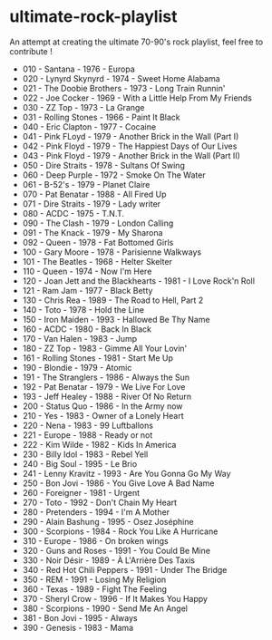# ultimate-rock-playlist
An attempt at creating the ultimate 70-90's rock playlist, feel free to contribute !

* 010 - Santana - 1976 - Europa
* 020 - Lynyrd Skynyrd - 1974 - Sweet Home Alabama
* 021 - The Doobie Brothers - 1973 - Long Train Runnin'
* 022 - Joe Cocker - 1969 - With a Little Help From My Friends
* 030 - ZZ Top - 1973 - La Grange
* 031 - Rolling Stones - 1966 - Paint It Black
* 040 - Eric Clapton - 1977 - Cocaine
* 041 - Pink FLoyd - 1979 - Another Brick in the Wall (Part I)
* 042 - Pink Floyd - 1979 - The Happiest Days of Our Lives
* 043 - Pink Floyd - 1979 - Another Brick in the Wall (Part II)
* 050 - Dire Straits - 1978 - Sultans Of Swing
* 060 - Deep Purple - 1972 - Smoke On The Water
* 061 - B-52's - 1979 - Planet Claire
* 070 - Pat Benatar - 1988 - All Fired Up
* 071 - Dire Straits - 1979 - Lady writer
* 080 - ACDC - 1975 - T.N.T.
* 090 - The Clash - 1979 - London Calling
* 091 - The Knack - 1979 - My Sharona
* 092 - Queen - 1978 - Fat Bottomed Girls
* 100 - Gary Moore - 1978 - Parisienne Walkways
* 101 - The Beatles - 1968 - Helter Skelter
* 110 - Queen - 1974 - Now I'm Here
* 120 - Joan Jett and the Blackhearts - 1981 - I Love Rock'n Roll
* 121 - Ram Jam - 1977 - Black Betty
* 130 - Chris Rea - 1989 - The Road to Hell, Part 2
* 140 - Toto - 1978 - Hold the Line
* 150 - Iron Maiden - 1993 - Hallowed Be Thy Name
* 160 - ACDC - 1980 - Back In Black
* 170 - Van Halen - 1983 - Jump
* 180 - ZZ Top - 1983 - Gimme All Your Lovin'
* 161 - Rolling Stones - 1981 - Start Me Up
* 190 - Blondie - 1979 - Atomic
* 191 - The Stranglers - 1986 - Always the Sun
* 192 - Pat Benatar - 1979 - We Live For Love
* 193 - Jeff Healey - 1988 - River Of No Return
* 200 - Status Quo - 1986 - In the Army now
* 210 - Yes - 1983 - Owner of a Lonely Heart
* 220 - Nena - 1983 - 99 Luftballons
* 221 - Europe - 1988 - Ready or not
* 222 - Kim Wilde - 1982 - Kids In America
* 230 - Billy Idol - 1983 - Rebel Yell
* 240 - Big Soul - 1995 - Le Brio
* 241 - Lenny Kravitz - 1993 - Are You Gonna Go My Way
* 250 - Bon Jovi - 1986 - You Give Love A Bad Name
* 260 - Foreigner - 1981 - Urgent
* 270 - Toto - 1992 - Don't Chain My Heart
* 280 - Pretenders  - 1994 -  I'm A Mother
* 290 - Alain Bashung - 1995 - Osez Joséphine
* 300 - Scorpions - 1984 - Rock You Like A Hurricane
* 310 - Europe - 1986 - On broken wings
* 320 - Guns and Roses - 1991 - You Could Be Mine
* 330 - Noir Désir - 1989 - À L'Arrière Des Taxis
* 340 - Red Hot Chili Peppers - 1991 - Under The Bridge
* 350 - REM - 1991 - Losing My Religion
* 360 - Texas - 1989 - Fight The Feeling
* 370 - Sheryl Crow - 1996 - If It Makes You Happy
* 380 - Scorpions - 1990 - Send Me An Angel
* 381 - Bon Jovi - 1995 - Always
* 390 - Genesis - 1983 - Mama
